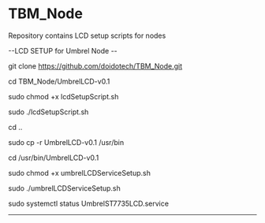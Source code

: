 # TBM_Node
Repository contains LCD setup scripts for nodes

--LCD SETUP for Umbrel Node --

git clone https://github.com/doidotech/TBM_Node.git

cd TBM_Node/UmbrelLCD-v0.1

sudo chmod +x lcdSetupScript.sh

sudo ./lcdSetupScript.sh

cd ..

sudo cp -r UmbrelLCD-v0.1 /usr/bin

cd /usr/bin/UmbrelLCD-v0.1

sudo chmod +x umbrelLCDServiceSetup.sh

sudo ./umbrelLCDServiceSetup.sh

sudo systemctl status UmbrelST7735LCD.service

************************************************
